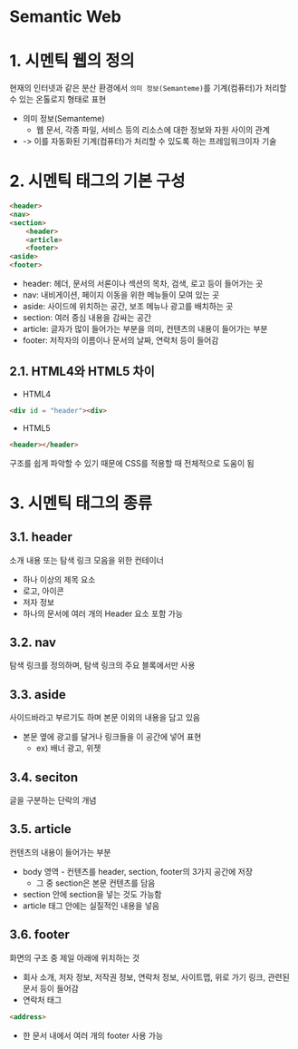 # Semantic Web

# 1. 시멘틱 웹의 정의
현재의 인터넷과 같은 분산 환경에서 `의미 정보(Semanteme)`를 기계(컴퓨터)가 처리할 수 있는 온톨로지 형태로 표현

- 의미 정보(Semanteme)
  - 웹 문서, 각종 파일, 서비스 등의 리소스에 대한 정보와 자원 사이의 관계
-  -> 이를 자동화된 기계(컴퓨터)가 처리할 수 있도록 하는 프레임워크이자 기술

# 2. 시멘틱 태그의 기본 구성
```html
<header>
<nav>
<section>
    <header>
    <article>
    <footer>
<aside>
<footer>
```
- header: 헤더, 문서의 서론이나 섹션의 목차, 검색, 로고 등이 들어가는 곳
- nav: 내비게이션, 페이지 이동을 위한 메뉴들이 모여 있는 곳
- aside: 사이드에 위치하는 공간, 보조 메뉴나 광고를 배치하는 곳
- section: 여러 중심 내용을 감싸는 공간
- article: 글자가 많이 들어가는 부분을 의미, 컨텐츠의 내용이 들어가는 부분
- footer: 저작자의 이름이나 문서의 날짜, 연락처 등이 들어감

## 2.1. HTML4와 HTML5 차이
- HTML4
```html
<div id = "header"><div>
```
- HTML5
```html
<header></header>
```
구조를 쉽게 파악할 수 있기 때문에 CSS를 적용할 때 전체적으로 도움이 됨
# 3. 시멘틱 태그의 종류

## 3.1. header
소개 내용 또는 탐색 링크 모음을 위한 컨테이너
- 하나 이상의 제목 요소
- 로고, 아이콘
- 저자 정보
- 하나의 문서에 여러 개의 Header 요소 포함 가능

## 3.2. nav
탐색 링크를 정의하며, 탐색 링크의 주요 블록에서만 사용

## 3.3. aside
사이드바라고 부르기도 하며 본문 이외의 내용을 담고 있음
- 본문 옆에 광고를 달거나 링크들을 이 공간에 넣어 표현
  - ex) 배너 광고, 위젯

## 3.4. seciton
글을 구분하는 단락의 개념

## 3.5. article
컨텐츠의 내용이 들어가는 부분
- body 영역 - 컨텐츠를 header, section, footer의 3가지 공간에 저장
  - 그 중 section은 본문 컨텐츠를 담음
- section 안에 section을 넣는 것도 가능함
- article 태그 안에는 실질적인 내용을 넣음

## 3.6. footer
화면의 구조 중 제일 아래에 위치하는 것
- 회사 소개, 저자 정보, 저작권 정보, 연락처 정보, 사이트맵, 위로 가기 링크, 관련된 문서 등이 들어감
- 연락처 태그
```html
<address>
```
- 한 문서 내에서 여러 개의 footer 사용 가능